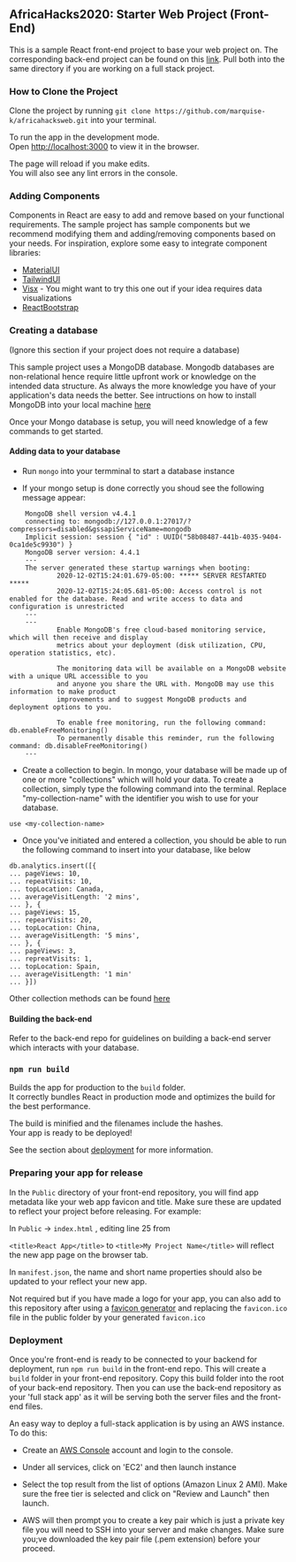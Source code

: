 ## AfricaHacks2020: Starter Web Project (Front-End)
This is a sample React front-end project to base your web project on. The corresponding back-end project can be found on this [link](https://github.com/marquise-k/africahacksweb2). Pull both into the same directory if you are working on a full stack project.

### How to Clone the Project

Clone the project by running ``` git clone https://github.com/marquise-k/africahacksweb.git ``` into your terminal.

To run the app in the development mode.<br>
Open [http://localhost:3000](http://localhost:3000) to view it in the browser.

The page will reload if you make edits.<br>
You will also see any lint errors in the console.


### Adding Components

Components in React are easy to add and remove based on your functional requirements. The sample project has sample components but we recommend modifying them and adding/removing components based on your needs. For inspiration, explore some easy to integrate component libraries:

- [MaterialUI](https://material-ui.com/)
- [TailwindUI](https://tailwindui.com/)
- [Visx](https://github.com/airbnb/visx) - You might want to try this one out if your idea requires data visualizations
- [ReactBootstrap](https://react-bootstrap.github.io/)

### Creating a database 
(Ignore this section if your project does not require a database)

This sample project uses a MongoDB database. Mongodb databases are non-relational hence require little upfront work or knowledge on the intended data structure. As always the more knowledge you have of your application's data needs the better. See intructions on how to install MongoDB into your local machine [here](https://docs.mongodb.com/manual/administration/install-community/)

Once your Mongo database is setup, you will need knowledge of a few commands to get started.

#### Adding data to your database

- Run ```mongo``` into your termminal to start a database instance

- If your mongo setup is done correctly you shoud see the following message appear:

```
    MongoDB shell version v4.4.1
    connecting to: mongodb://127.0.0.1:27017/?compressors=disabled&gssapiServiceName=mongodb
    Implicit session: session { "id" : UUID("58b08487-441b-4035-9404-0ca1de5c9930") }
    MongoDB server version: 4.4.1
    ---
    The server generated these startup warnings when booting:
            2020-12-02T15:24:01.679-05:00: ***** SERVER RESTARTED *****
            2020-12-02T15:24:05.681-05:00: Access control is not enabled for the database. Read and write access to data and configuration is unrestricted
    ---
    ---
            Enable MongoDB's free cloud-based monitoring service, which will then receive and display
            metrics about your deployment (disk utilization, CPU, operation statistics, etc).

            The monitoring data will be available on a MongoDB website with a unique URL accessible to you
            and anyone you share the URL with. MongoDB may use this information to make product
            improvements and to suggest MongoDB products and deployment options to you.

            To enable free monitoring, run the following command: db.enableFreeMonitoring()
            To permanently disable this reminder, run the following command: db.disableFreeMonitoring()
    ---
```

- Create a collection to begin. In mongo, your database will be made up of one or more "collections" which will hold your data. To create a collection, 
simply type the following command into the terminal. Replace "my-collection-name" with the identifier you wish to use for your database.

``` use <my-collection-name> ```

- Once you've initiated and entered a collection, you should be able to run the following command to insert into your database, like below

```
db.analytics.insert([{
... pageViews: 10,
... repeatVisits: 10,
... topLocation: Canada,
... averageVisitLength: '2 mins',
... }, {
... pageViews: 15,
... repearVisits: 20,
... topLocation: China,
... averageVisitLength: '5 mins',
... }, {
... pageViews: 3,
... repreatVisits: 1,
... topLocation: Spain,
... averageVisitLength: '1 min'
... }])
```

Other collection methods can be found [here](https://docs.mongodb.com/manual/reference/method/js-collection/)

#### Building the back-end
Refer to the back-end repo for guidelines on building a back-end server which interacts with your database.

### `npm run build`

Builds the app for production to the `build` folder.<br>
It correctly bundles React in production mode and optimizes the build for the best performance.

The build is minified and the filenames include the hashes.<br>
Your app is ready to be deployed!

See the section about [deployment](https://facebook.github.io/create-react-app/docs/deployment) for more information.

### Preparing your app for release

In the ```Public``` directory of your front-end repository, you will find app metadata like your web app favicon and title. Make sure these are updated to reflect your project before releasing. For example:

In ```Public``` -> ```index.html``` , editing line 25 from 

```<title>React App</title>``` to     ```<title>My Project Name</title>``` will reflect the new app page on the browser tab.

In ```manifest.json```, the name and short name properties should also be updated to your reflect your new app.

Not required but if you have made a logo for your app,  you can also add to this repository after using a [favicon generator](https://realfavicongenerator.net/) and replacing the ```favicon.ico``` file in the public folder by your generated ```favicon.ico```

### Deployment
Once you're front-end is ready to be connected to your backend for deployment, run ```npm run build``` in the front-end repo. This will create a `build` folder in your front-end repository. Copy this build folder into the root of your back-end repository. Then you can use the back-end repository as your 'full stack app' as it will be serving both the server files and the front-end files.

An easy way to deploy a full-stack application is by using an AWS instance. To do this:

- Create an [AWS Console](https://aws.amazon.com/console/) account and login to the console.

- Under all services, click on 'EC2' and then launch instance

- Select the top result from the list of options (Amazon Linux 2 AMI). Make sure the free tier is selected and click on "Review and Launch" then launch.

- AWS will then prompt you to create a key pair which is just a private key file you will need to SSH into your server and make changes. Make sure you;ve downloaded the key pair file (.pem extension) before your proceed.

